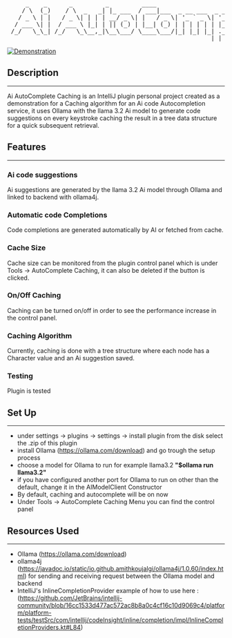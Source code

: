 <div align="center">
<pre>
     _    _      _         _         ____                      _      _          ____           _     _             
    / \  (_)    / \  _   _| |_ ___  / ___|___  _ __ ___  _ __ | | ___| |_ ___   / ___|__ _  ___| |__ (_)_ __   __ _ 
   / _ \ | |   / _ \| | | | __/ _ \| |   / _ \| '_ ` _ \| '_ \| |/ _ \ __/ _ \ | |   / _` |/ __| '_ \| | '_ \ / _` |
  / ___ \| |  / ___ \ |_| | || (_) | |__| (_) | | | | | | |_) | |  __/ ||  __/ | |__| (_| | (__| | | | | | | | (_| |
 /_/   \_\_| /_/   \_\__,_|\__\___/ \____\___/|_| |_| |_| .__/|_|\___|\__\___|  \____\__,_|\___|_| |_|_|_| |_|\__, |
                                                        |_|                                                   |___/ </pre>
</div>

[![Demonstration](https://img.youtube.com/vi/Bqi40Wf6a_8/maxresdefault.jpg)](https://youtu.be/xHC3F7EWPaA)
## Description
<hr>
<!-- Plugin description -->
Ai AutoComplete Caching is an IntelliJ plugin personal project created as a demonstration for a Caching algorithm for an Ai code Autocompletion service, it uses Ollama with the llama 3.2 Ai model to generate code suggestions on every keystroke caching the result in a tree data structure for a quick subsequent retrieval.
<!-- Plugin description end -->

## Features
<hr>

### Ai code suggestions 
Ai suggestions are generated by the llama 3.2 Ai model through Ollama and linked to backend with ollama4j.

### Automatic code Completions 
Code completions are generated automatically by AI or fetched from cache.

### Cache Size
Cache size can be monitored from the plugin control panel which is under Tools -> AutoComplete Caching, it can also be deleted if the button is clicked.

### On/Off Caching
Caching can be turned on/off in order to see the performance increase in the control panel.

### Caching Algorithm
Currently, caching is done with a tree structure where each node has a Character value and an Ai suggestion saved.

### Testing 
Plugin is tested 

## Set Up
<hr>

  - under settings -> plugins -> settings -> install plugin from the disk select the .zip of this plugin 
  - install Ollama (https://ollama.com/download) and go trough the setup process
  - choose a model for Ollama to run for example llama3.2  **"$ollama run llama3.2"**
  - if you have configured another port for Ollama to run on other than the default, change it in the AIModelClient Constructor  
  - By default, caching and autocomplete will be on now
  - Under Tools -> AutoComplete Caching Menu you can find the control panel

## Resources Used
<hr>

  - Ollama (https://ollama.com/download)
  - ollama4j (https://javadoc.io/static/io.github.amithkoujalgi/ollama4j/1.0.60/index.html) for sending and receiving request between the Ollama model and backend
  - IntelliJ's InlineCompletionProvider example of how to use here : (https://github.com/JetBrains/intellij-community/blob/16cc1533d477ac572ac8b8a0c4cf16c10d9069c4/platform/platform-tests/testSrc/com/intellij/codeInsight/inline/completion/impl/InlineCompletionProviders.kt#L84)
